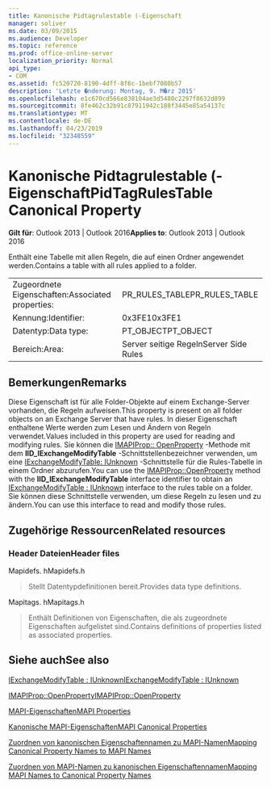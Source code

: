 ```yaml
---
title: Kanonische Pidtagrulestable (-Eigenschaft
manager: soliver
ms.date: 03/09/2015
ms.audience: Developer
ms.topic: reference
ms.prod: office-online-server
localization_priority: Normal
api_type:
- COM
ms.assetid: fc520720-8190-4dff-8f6c-1bebf7080b57
description: 'Letzte �nderung: Montag, 9. M�rz 2015'
ms.openlocfilehash: e1c670cd566e838104ae3d5480c2297f8632d899
ms.sourcegitcommit: 8fe462c32b91c87911942c188f3445e85a54137c
ms.translationtype: MT
ms.contentlocale: de-DE
ms.lasthandoff: 04/23/2019
ms.locfileid: "32348559"
---
```

# <a name="pidtagrulestable-canonical-property"></a><span data-ttu-id="8ed93-103">Kanonische Pidtagrulestable (-Eigenschaft</span><span class="sxs-lookup"><span data-stu-id="8ed93-103">PidTagRulesTable Canonical Property</span></span>

  
  
<span data-ttu-id="8ed93-104">**Gilt für**: Outlook 2013 | Outlook 2016</span><span class="sxs-lookup"><span data-stu-id="8ed93-104">**Applies to**: Outlook 2013 | Outlook 2016</span></span> 
  
<span data-ttu-id="8ed93-105">Enthält eine Tabelle mit allen Regeln, die auf einen Ordner angewendet werden.</span><span class="sxs-lookup"><span data-stu-id="8ed93-105">Contains a table with all rules applied to a folder.</span></span>
  
|||
|:-----|:-----|
|<span data-ttu-id="8ed93-106">Zugeordnete Eigenschaften:</span><span class="sxs-lookup"><span data-stu-id="8ed93-106">Associated properties:</span></span>  <br/> |<span data-ttu-id="8ed93-107">PR_RULES_TABLE</span><span class="sxs-lookup"><span data-stu-id="8ed93-107">PR_RULES_TABLE</span></span>  <br/> |
|<span data-ttu-id="8ed93-108">Kennung:</span><span class="sxs-lookup"><span data-stu-id="8ed93-108">Identifier:</span></span>  <br/> |<span data-ttu-id="8ed93-109">0x3FE1</span><span class="sxs-lookup"><span data-stu-id="8ed93-109">0x3FE1</span></span>  <br/> |
|<span data-ttu-id="8ed93-110">Datentyp:</span><span class="sxs-lookup"><span data-stu-id="8ed93-110">Data type:</span></span>  <br/> |<span data-ttu-id="8ed93-111">PT_OBJECT</span><span class="sxs-lookup"><span data-stu-id="8ed93-111">PT_OBJECT</span></span>  <br/> |
|<span data-ttu-id="8ed93-112">Bereich:</span><span class="sxs-lookup"><span data-stu-id="8ed93-112">Area:</span></span>  <br/> |<span data-ttu-id="8ed93-113">Server seitige Regeln</span><span class="sxs-lookup"><span data-stu-id="8ed93-113">Server Side Rules</span></span>  <br/> |
   
## <a name="remarks"></a><span data-ttu-id="8ed93-114">Bemerkungen</span><span class="sxs-lookup"><span data-stu-id="8ed93-114">Remarks</span></span>

<span data-ttu-id="8ed93-115">Diese Eigenschaft ist für alle Folder-Objekte auf einem Exchange-Server vorhanden, die Regeln aufweisen.</span><span class="sxs-lookup"><span data-stu-id="8ed93-115">This property is present on all folder objects on an Exchange Server that have rules.</span></span> <span data-ttu-id="8ed93-116">In dieser Eigenschaft enthaltene Werte werden zum Lesen und Ändern von Regeln verwendet.</span><span class="sxs-lookup"><span data-stu-id="8ed93-116">Values included in this property are used for reading and modifying rules.</span></span> <span data-ttu-id="8ed93-117">Sie können die [IMAPIProp:: OpenProperty](imapiprop-openproperty.md) -Methode mit dem **IID_IExchangeModifyTable** -Schnittstellenbezeichner verwenden, um eine [IExchangeModifyTable: IUnknown](iexchangemodifytableiunknown.md) -Schnittstelle für die Rules-Tabelle in einem Ordner abzurufen.</span><span class="sxs-lookup"><span data-stu-id="8ed93-117">You can use the [IMAPIProp::OpenProperty](imapiprop-openproperty.md) method with the **IID_IExchangeModifyTable** interface identifier to obtain an [IExchangeModifyTable : IUnknown](iexchangemodifytableiunknown.md) interface to the rules table on a folder.</span></span> <span data-ttu-id="8ed93-118">Sie können diese Schnittstelle verwenden, um diese Regeln zu lesen und zu ändern.</span><span class="sxs-lookup"><span data-stu-id="8ed93-118">You can use this interface to read and modify those rules.</span></span> 
  
## <a name="related-resources"></a><span data-ttu-id="8ed93-119">Zugehörige Ressourcen</span><span class="sxs-lookup"><span data-stu-id="8ed93-119">Related resources</span></span>

### <a name="header-files"></a><span data-ttu-id="8ed93-120">Header Dateien</span><span class="sxs-lookup"><span data-stu-id="8ed93-120">Header files</span></span>

<span data-ttu-id="8ed93-121">Mapidefs. h</span><span class="sxs-lookup"><span data-stu-id="8ed93-121">Mapidefs.h</span></span>
  
> <span data-ttu-id="8ed93-122">Stellt Datentypdefinitionen bereit.</span><span class="sxs-lookup"><span data-stu-id="8ed93-122">Provides data type definitions.</span></span>
    
<span data-ttu-id="8ed93-123">Mapitags. h</span><span class="sxs-lookup"><span data-stu-id="8ed93-123">Mapitags.h</span></span>
  
> <span data-ttu-id="8ed93-124">Enthält Definitionen von Eigenschaften, die als zugeordnete Eigenschaften aufgelistet sind.</span><span class="sxs-lookup"><span data-stu-id="8ed93-124">Contains definitions of properties listed as associated properties.</span></span> 
    
## <a name="see-also"></a><span data-ttu-id="8ed93-125">Siehe auch</span><span class="sxs-lookup"><span data-stu-id="8ed93-125">See also</span></span>



[<span data-ttu-id="8ed93-126">IExchangeModifyTable : IUnknown</span><span class="sxs-lookup"><span data-stu-id="8ed93-126">IExchangeModifyTable : IUnknown</span></span>](iexchangemodifytableiunknown.md)
  
[<span data-ttu-id="8ed93-127">IMAPIProp::OpenProperty</span><span class="sxs-lookup"><span data-stu-id="8ed93-127">IMAPIProp::OpenProperty</span></span>](imapiprop-openproperty.md)


[<span data-ttu-id="8ed93-128">MAPI-Eigenschaften</span><span class="sxs-lookup"><span data-stu-id="8ed93-128">MAPI Properties</span></span>](mapi-properties.md)
  
[<span data-ttu-id="8ed93-129">Kanonische MAPI-Eigenschaften</span><span class="sxs-lookup"><span data-stu-id="8ed93-129">MAPI Canonical Properties</span></span>](mapi-canonical-properties.md)
  
[<span data-ttu-id="8ed93-130">Zuordnen von kanonischen Eigenschaftennamen zu MAPI-Namen</span><span class="sxs-lookup"><span data-stu-id="8ed93-130">Mapping Canonical Property Names to MAPI Names</span></span>](mapping-canonical-property-names-to-mapi-names.md)
  
[<span data-ttu-id="8ed93-131">Zuordnen von MAPI-Namen zu kanonischen Eigenschaftennamen</span><span class="sxs-lookup"><span data-stu-id="8ed93-131">Mapping MAPI Names to Canonical Property Names</span></span>](mapping-mapi-names-to-canonical-property-names.md)

